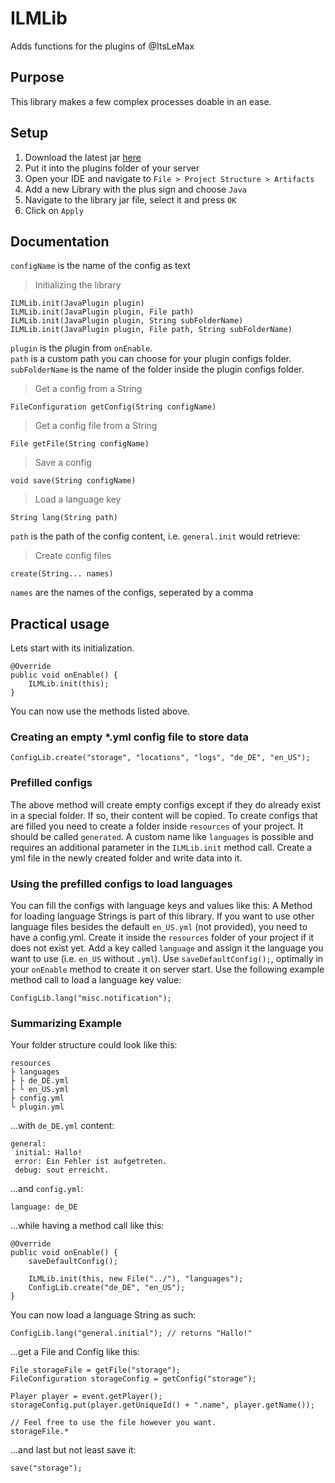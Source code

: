 # ILMLib

Adds functions for the plugins of @ItsLeMax

## Purpose

This library makes a few complex processes doable in an ease.

## Setup

1. Download the latest jar [here](https://github.com/ItsLeMax/ILMLib/releases/latest)
2. Put it into the plugins folder of your server
3. Open your IDE and navigate to `File > Project Structure > Artifacts`
4. Add a new Library with the plus sign and choose `Java`
5. Navigate to the library jar file, select it and press `OK`
6. Click on `Apply`

## Documentation

`configName` is the name of the config as text

> Initializing the library

```
ILMLib.init(JavaPlugin plugin)
ILMLib.init(JavaPlugin plugin, File path)
ILMLib.init(JavaPlugin plugin, String subFolderName)
ILMLib.init(JavaPlugin plugin, File path, String subFolderName)
```

`plugin` is the plugin from `onEnable`.\
`path` is a custom path you can choose for your plugin configs folder.\
`subFolderName` is the name of the folder inside the plugin configs folder.

> Get a config from a String

```
FileConfiguration getConfig(String configName)
```

> Get a config file from a String

```
File getFile(String configName)
```

> Save a config

```
void save(String configName)
```

> Load a language key

```
String lang(String path)
```

`path` is the path of the config content, i.e. `general.init` would retrieve:

> Create config files

```
create(String... names)
```

`names` are the names of the configs, seperated by a comma

## Practical usage

Lets start with its initialization.

```
@Override
public void onEnable() {
    ILMLib.init(this);
}
```

You can now use the methods listed above.

### Creating an empty *.yml config file to store data

```
ConfigLib.create("storage", "locations", "logs", "de_DE", "en_US");
```

### Prefilled configs

The above method will create empty configs except if they do already exist in a special folder. If so, their content
will be copied.
To create configs that are filled you need to create a folder inside `resources` of your project.
It should be called `generated`. A custom name like `languages` is possible and requires an additional parameter in
the `ILMLib.init` method call.
Create a yml file in the newly created folder and write data into it.

### Using the prefilled configs to load languages

You can fill the configs with language keys and values like this:
A Method for loading language Strings is part of this library.
If you want to use other language files besides the default `en_US.yml` (not provided), you need to have a config.yml.
Create it inside the `resources` folder of your project if it does not exist yet.
Add a key called `language` and assign it the language you want to use (i.e. `en_US` without `.yml`).
Use `saveDefaultConfig();`, optimally in your `onEnable` method to create it on server start.
Use the following example method call to load a language key value:

```
ConfigLib.lang("misc.notification");
```

### Summarizing Example

Your folder structure could look like this:

```
resources
├ languages
├ ├ de_DE.yml
├ └ en_US.yml
├ config.yml
└ plugin.yml
```

...with `de_DE.yml` content:

```
general:
 initial: Hallo!
 error: Ein Fehler ist aufgetreten.
 debug: sout erreicht.
```

...and `config.yml`:

```
language: de_DE
```

...while having a method call like this:

```
@Override
public void onEnable() {
    saveDefaultConfig();

    ILMLib.init(this, new File("../"), "languages");
    ConfigLib.create("de_DE", "en_US");
}
```

You can now load a language String as such:

```
ConfigLib.lang("general.initial"); // returns "Hallo!"
```

...get a File and Config like this:

```
File storageFile = getFile("storage");
FileConfiguration storageConfig = getConfig("storage");

Player player = event.getPlayer();
storageConfig.put(player.getUniqueId() + ".name", player.getName());

// Feel free to use the file however you want.
storageFile.*
```

...and last but not least save it:

```
save("storage");
```